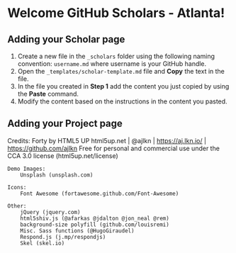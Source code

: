 # Welcome GitHub Scholars - Atlanta!


## Adding your Scholar page
1. Create a new file in the `_scholars` folder using the following naming convention: `username.md` where username is your GitHub handle.
1. Open the `_templates/scholar-template.md` file and **Copy** the text in the file.
1. In the file you created in **Step 1** add the content you just copied by using the **Paste** command.
1. Modify the content based on the instructions in the content you pasted.

## Adding your Project page


Credits:
	Forty by HTML5 UP
	html5up.net | @ajlkn | https://aj.lkn.io/ | https://github.com/ajlkn
	Free for personal and commercial use under the CCA 3.0 license (html5up.net/license)

	Demo Images:
		Unsplash (unsplash.com)

	Icons:
		Font Awesome (fortawesome.github.com/Font-Awesome)

	Other:
		jQuery (jquery.com)
		html5shiv.js (@afarkas @jdalton @jon_neal @rem)
		background-size polyfill (github.com/louisremi)
		Misc. Sass functions (@HugoGiraudel)
		Respond.js (j.mp/respondjs)
		Skel (skel.io)
